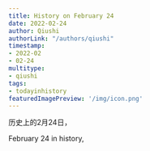 ```yaml
---
title: History on February 24
date: 2022-02-24
author: Qiushi 
authorLink: "/authors/qiushi"
timestamp: 
- 2022-02
- 02-24
multitype: 
- qiushi
tags: 
- todayinhistory
featuredImagePreview: '/img/icon.png'
---
```









历史上的2月24日，

February 24 in history, 

<!--more-->

